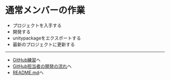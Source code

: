 # 通常メンバーの作業
- プロジェクトを入手する
- 開発する
- unitypackageをエクスポートする
- 最新のプロジェクトに更新する


---

- [GitHub練習](./github_practice.md)へ
- [GitHub担当者の開発の流れ](./lead_dev.md)へ
- [README.md](../README.md)へ
